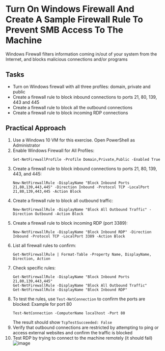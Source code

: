 # Turn On Windows Firewall And Create A Sample Firewall Rule To Prevent SMB Access To The Machine
Windows Firewall filters information coming in/out of your system from the Internet, and blocks malicious connections and/or programs

## Tasks
- Turn on Windows firewall with all three profiles: domain, private and public
- Create a firewall rule to block inbound connections to ports 21, 80, 139, 443 and 445
- Create a firewall rule to block all the outbound connections
- Create a firewall rule to block incoming RDP connections


## Practical Approach
1. Use a Windows 10 VM for this exercise. Open PowerShell as Administrator
2. Enable Windows Firewall for All Profiles:
   ```
   Set-NetFirewallProfile -Profile Domain,Private,Public -Enabled True
   ```
3. Create a firewall rule to block inbound connections to ports 21, 80, 139, 443, and 445:
   ```
   New-NetFirewallRule -DisplayName "Block Inbound Ports 21,80,139,443,445" -Direction Inbound -Protocol TCP -LocalPort 21,80,139,443,445 -Action Block
   ```
4. Create a firewall rule to block all outbound traffic:
   ```
   New-NetFirewallRule -DisplayName "Block All Outbound Traffic" -Direction Outbound -Action Block
   ```
5. Create a firewall rule to block incoming RDP (port 3389):
   ```
   New-NetFirewallRule -DisplayName "Block Inbound RDP" -Direction Inbound -Protocol TCP -LocalPort 3389 -Action Block
   ```
6. List all firewall rules to confirm:
   ```
   Get-NetFirewallRule | Format-Table -Property Name, DisplayName, Direction, Action
   ```
7. Check specific rules:
   ```
   Get-NetFirewallRule -DisplayName "Block Inbound Ports 21,80,139,443,445"
   Get-NetFirewallRule -DisplayName "Block All Outbound Traffic"
   Get-NetFirewallRule -DisplayName "Block Inbound RDP"
   ```
8. To test the rules, use `Test-NetConnection` to confirm the ports are blocked:
   Example for port 80
   ```
   Test-NetConnection -ComputerName localhost -Port 80
   ```
   The result should show `TcpTestSucceeded: False`
9. Verify that outbound connections are restricted by attempting to ping or access external websites and confirm the traffic is blocked
10. Test RDP by trying to connect to the machine remotely (it should fail)
    ![image](https://github.com/user-attachments/assets/58e8250c-1b3a-4c60-9cb4-d46e19dbf127)

